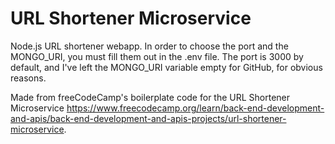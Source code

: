 # URL Shortener Microservice

Node.js URL shortener webapp. In order to choose the port and the MONGO_URI, you must fill them out in the .env file. The port is 3000 by default, and I've left the MONGO_URI variable empty for GitHub, for obvious reasons.
 
Made from freeCodeCamp's boilerplate code for the URL Shortener Microservice https://www.freecodecamp.org/learn/back-end-development-and-apis/back-end-development-and-apis-projects/url-shortener-microservice.
